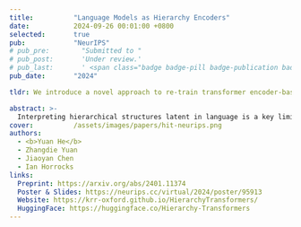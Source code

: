```yaml
---
title:          "Language Models as Hierarchy Encoders"
date:           2024-09-26 00:01:00 +0800
selected:       true
pub:            "NeurIPS"
# pub_pre:        "Submitted to "
# pub_post:       'Under review.'
# pub_last:       ' <span class="badge badge-pill badge-publication badge-success">Poster</span>'
pub_date:       "2024"

tldr: We introduce a novel approach to re-train transformer encoder-based language models as Hierarchy Transformer encoders (HiTs), leveraging the expansive nature of hyperbolic psace.

abstract: >-
  Interpreting hierarchical structures latent in language is a key limitation of current language models (LMs). While previous research has implicitly leveraged these hierarchies to enhance LMs, approaches for their explicit encoding are yet to be explored. To address this, we introduce a novel approach to re-train transformer encoder-based LMs as Hierarchy Transformer encoders (HiTs), harnessing the expansive nature of hyperbolic space. Our method situates the output embedding space of pre-trained LMs within a Poincaré ball with a curvature that adapts to the embedding dimension, followed by training on hyperbolic clustering and centripetal losses. These losses are designed to effectively cluster related entities (input as texts) and organise them hierarchically. We evaluate HiTs against pre-trained LMs, standard fine-tuned LMs, and several hyperbolic embedding baselines, focusing on their capabilities in simulating transitive inference, predicting subsumptions, and transferring knowledge across hierarchies. The results demonstrate that HiTs consistently outperform all baselines in these tasks, underscoring the effectiveness and transferability of our re-trained hierarchy encoders.
cover:          /assets/images/papers/hit-neurips.png
authors:
  - <b>Yuan He</b>
  - Zhangdie Yuan
  - Jiaoyan Chen
  - Ian Horrocks
links:
  Preprint: https://arxiv.org/abs/2401.11374
  Poster & Slides: https://neurips.cc/virtual/2024/poster/95913
  Website: https://krr-oxford.github.io/HierarchyTransformers/
  HuggingFace: https://huggingface.co/Hierarchy-Transformers
---
```

